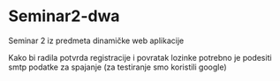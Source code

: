 Seminar2-dwa
============

Seminar 2 iz predmeta dinamičke web aplikacije

Kako bi radila potvrda registracije i povratak lozinke potrebno je podesiti smtp podatke za spajanje (za testiranje smo koristili google)
